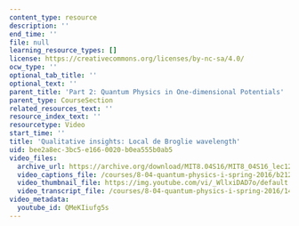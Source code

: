 ```yaml
---
content_type: resource
description: ''
end_time: ''
file: null
learning_resource_types: []
license: https://creativecommons.org/licenses/by-nc-sa/4.0/
ocw_type: ''
optional_tab_title: ''
optional_text: ''
parent_title: 'Part 2: Quantum Physics in One-dimensional Potentials'
parent_type: CourseSection
related_resources_text: ''
resource_index_text: ''
resourcetype: Video
start_time: ''
title: 'Qualitative insights: Local de Broglie wavelength'
uid: bee2a8ec-3bc5-e166-0020-b0ea555b0ab5
video_files:
  archive_url: https://archive.org/download/MIT8.04S16/MIT8_04S16_lec12_s3_300k.mp4
  video_captions_file: /courses/8-04-quantum-physics-i-spring-2016/b212a1ce5ef45a298c9920fada68f42e_QMeKIiufg5s.vtt
  video_thumbnail_file: https://img.youtube.com/vi/_WllxiDAD7o/default.jpg
  video_transcript_file: /courses/8-04-quantum-physics-i-spring-2016/140f2ac5812d3bb02b59cd1a86dd3964_QMeKIiufg5s.pdf
video_metadata:
  youtube_id: QMeKIiufg5s
---
```

